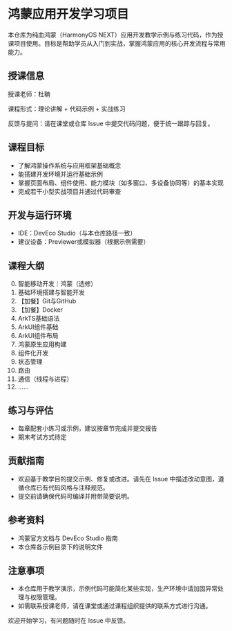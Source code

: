 # 鸿蒙应用开发学习项目

本仓库为纯血鸿蒙（HarmonyOS NEXT）应用开发教学示例与练习代码，作为授课项目使用。目标是帮助学员从入门到实战，掌握鸿蒙应用的核心开发流程与常用能力。

## 授课信息
授课老师：杜聃

课程形式：理论讲解 + 代码示例 + 实战练习

反馈与提问：请在课堂或仓库 Issue 中提交代码问题，便于统一跟踪与回复。

## 课程目标
- 了解鸿蒙操作系统与应用框架基础概念
- 能搭建开发环境并运行基础示例
- 掌握页面布局、组件使用、能力模块（如多窗口、多设备协同等）的基本实现
- 完成若干小型实战项目并通过代码审查

## 开发与运行环境
- IDE：DevEco Studio（与本仓库路径一致）
- 建议设备：Previewer或模拟器（根据示例需要）

## 课程大纲
0. 智能移动开发｜鸿蒙（选修）
1. 基础环境搭建与智能开发
2. 【加餐】Git与GitHub
3. 【加餐】Docker
4. ArkTS基础语法
5. ArkUI组件基础
6. ArkUI组件布局
7. 鸿蒙原生应用构建
8. 组件化开发
9. 状态管理
10. 路由
11. 通信（线程与进程）
12. ......

## 练习与评估
- 每章配套小练习或示例，建议按章节完成并提交报告
- 期末考试方式待定

## 贡献指南
- 欢迎基于教学目的提交示例、修复或改进。请先在 Issue 中描述改动意图，遵循仓库已有代码风格与注释规范。
- 提交前请确保代码可编译并附带简要说明。

## 参考资料
- 鸿蒙官方文档与 DevEco Studio 指南
- 本仓库各示例目录下的说明文件

## 注意事项
- 本仓库用于教学演示，示例代码可能简化某些实现，生产环境中请加固异常处理与权限管理。
- 如需联系授课老师，请在课堂或通过课程组织提供的联系方式进行沟通。

欢迎开始学习，有问题随时在 Issue 中反馈。
